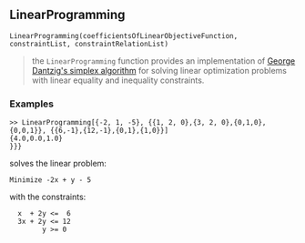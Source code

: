 ## LinearProgramming
```
LinearProgramming(coefficientsOfLinearObjectiveFunction, constraintList, constraintRelationList)
```

> the `LinearProgramming` function provides an implementation of [George Dantzig's simplex algorithm](http://en.wikipedia.org/wiki/Simplex_algorithm) for solving linear optimization problems with linear equality and inequality constraints.

### Examples
```
>> LinearProgramming[{-2, 1, -5}, {{1, 2, 0},{3, 2, 0},{0,1,0},{0,0,1}}, {{6,-1},{12,-1},{0,1},{1,0}}]
{4.0,0.0,1.0}
}}}  
```

solves the linear problem:
```
Minimize -2x + y - 5
```

with the constraints:
```
  x  + 2y <=  6
  3x + 2y <= 12
        y >= 0
```